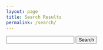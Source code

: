 ```yaml
---
layout: page
title: Search Results
permalink: /search/
---
```

<form action="/search/" method="get">
    <label for="search-box"></label>
    <input type="text" class="search-box" name="query">
    <input type="submit" value="Search">
</form>

<ul class="post-list" id="search-results"></ul>

<script>
	window.store = {
		{% for post in site.posts %}
		"{{ post.url | slugify }}": {
			"title": "{{ post.title | xml_escape }}",
			"author": "{{ post.author | xml_escape }}",
			"category": "{{ post.category | xml_escape }}",
			"content": {{ post.content | strip_html | strip_newlines | jsonify }},
			"url": "{{ post.url | xml_escape }}",
			"date": "{{ post.date | date: "%b %-d, %Y" }}"
		}{% unless forloop.last %},{% endunless %}	
		{% endfor %}
	};
</script>
<script src="/assets/js/search.js"></script>
